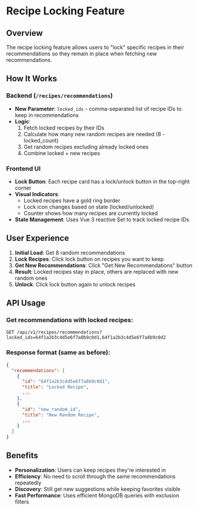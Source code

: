 # Recipe Locking Feature

## Overview
The recipe locking feature allows users to "lock" specific recipes in their recommendations so they remain in place when fetching new recommendations.

## How It Works

### Backend (`/recipes/recommendations`)
- **New Parameter**: `locked_ids` - comma-separated list of recipe IDs to keep in recommendations
- **Logic**: 
  1. Fetch locked recipes by their IDs
  2. Calculate how many new random recipes are needed (8 - locked_count)
  3. Get random recipes excluding already locked ones
  4. Combine locked + new recipes

### Frontend UI
- **Lock Button**: Each recipe card has a lock/unlock button in the top-right corner
- **Visual Indicators**: 
  - Locked recipes have a gold ring border
  - Lock icon changes based on state (locked/unlocked)
  - Counter shows how many recipes are currently locked
- **State Management**: Uses Vue 3 reactive Set to track locked recipe IDs

## User Experience

1. **Initial Load**: Get 8 random recommendations
2. **Lock Recipes**: Click lock button on recipes you want to keep
3. **Get New Recommendations**: Click "Get New Recommendations" button
4. **Result**: Locked recipes stay in place, others are replaced with new random ones
5. **Unlock**: Click lock button again to unlock recipes

## API Usage

### Get recommendations with locked recipes:
```
GET /api/v1/recipes/recommendations?locked_ids=64f1a2b3c4d5e6f7a8b9c0d1,64f1a2b3c4d5e6f7a8b9c0d2
```

### Response format (same as before):
```json
{
  "recommendations": [
    {
      "id": "64f1a2b3c4d5e6f7a8b9c0d1",
      "title": "Locked Recipe",
      ...
    },
    {
      "id": "new_random_id",
      "title": "New Random Recipe", 
      ...
    }
  ]
}
```

## Benefits
- **Personalization**: Users can keep recipes they're interested in
- **Efficiency**: No need to scroll through the same recommendations repeatedly  
- **Discovery**: Still get new suggestions while keeping favorites visible
- **Fast Performance**: Uses efficient MongoDB queries with exclusion filters